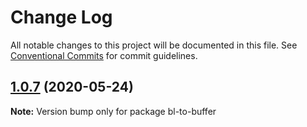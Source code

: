 # Change Log

All notable changes to this project will be documented in this file.
See [Conventional Commits](https://conventionalcommits.org) for commit guidelines.

## [1.0.7](https://github.com/bluelovers/ws-ipfs/compare/bl-to-buffer@1.0.6...bl-to-buffer@1.0.7) (2020-05-24)

**Note:** Version bump only for package bl-to-buffer
